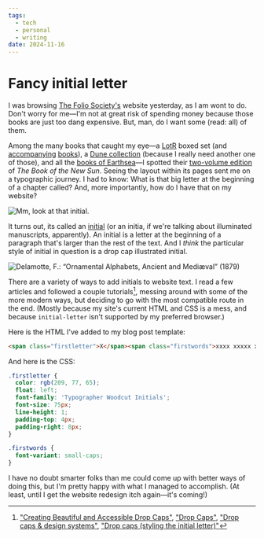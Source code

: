```yaml
---
tags:
  - tech
  - personal
  - writing
date: 2024-11-16
---
```

# Fancy initial letter

<span class="firstletter">I</span> <span class="firstwords">was browsing [The Folio Society's](https://www.foliosociety.com/)</span> website yesterday, as I am wont to do. Don't worry for me—I'm not at great risk of spending money because those books are just too dang expensive. But, man, do I want some (read: all) of them.

Among the many books that caught my eye—a [LotR](https://www.foliosociety.com/usa/the-lord-of-the-rings.html) boxed set (and [accompanying](https://www.foliosociety.com/usa/the-hobbit.html) [books](https://www.foliosociety.com/usa/the-silmarillion.html)), a [Dune collection](https://www.foliosociety.com/usa/the-dune-collection.html) (because I really need another one of those), and all the [books of Earthsea](https://www.foliosociety.com/usa/books-of-earthsea.html)—I spotted their [two-volume edition](https://www.foliosociety.com/usa/the-book-of-the-new-sun-2-volume.html) of *The Book of the New Sun*. Seeing the layout within its pages sent me on a typographic journey. I had to know: What is that big letter at the beginning of a chapter called? And, more importantly, how do I have that on my website?

![Mm, look at that initial.](/_stuff/attachments/bkn_03.jpg)

It turns out, its called an [initial](https://en.wikipedia.org/wiki/Initial) (or an initia, if we're talking about illuminated manuscripts, apparently). An initial is a letter at the beginning of a paragraph that's larger than the rest of the text. And I *think* the particular style of initial in question is a drop cap illustrated initial.

![Delamotte, F.: “Ornamental Alphabets, Ancient and Mediæval” (1879)](/_stuff/attachments/Ornamental_Alphabet_-_16th_Century.svg)

There are a variety of ways to add initials to website text. I read a few articles and followed a couple tutorials[^1], messing around with some of the more modern ways, but deciding to go with the most compatible route in the end. (Mostly because my site's current HTML and CSS is a mess, and because `initial-letter` isn't supported by my preferred browser.)

Here is the HTML I've added to my blog post template:

```html
<span class="firstletter">X</span><span class="firstwords">xxxx xxxxx xxxxx xxxxx xxxxx</span>
```

And here is the CSS:

```css
.firstletter {
  color: rgb(209, 77, 65);
  float: left;
  font-family: 'Typographer Woodcut Initials';
  font-size: 75px;
  line-height: 1;
  padding-top: 4px;
  padding-right: 8px;
}

.firstwords {
  font-variant: small-caps;
}
```

I have no doubt smarter folks than me could come up with better ways of doing this, but I'm pretty happy with what I managed to accomplish. (At least, until I get the website redesign itch again—it's coming!)

[^1]: ["Creating Beautiful and Accessible Drop Caps"](https://thegymnasium.com/courses/take5/creating-beautiful-and-accessible-drop-caps), ["Drop Caps"](https://css-tricks.com/snippets/css/drop-caps/), ["Drop caps & design systems"](https://product.voxmedia.com/2019/6/17/18524029/the-ballad-of-drop-caps-and-design-systems), ["Drop caps (styling the initial letter)"](https://rwt.io/typography-tips/drop-caps-styling-initial-letter)